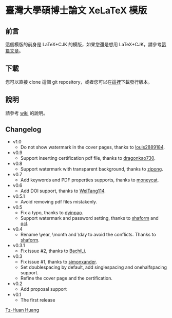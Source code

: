 臺灣大學碩博士論文 XeLaTeX 模版
==========

前言
----------

這個模版的前身是 LaTeX+CJK 的模版，如果您還是想用 LaTeX+CJK，請參考[這篇文章](http://www.csie.ntu.edu.tw/~tzhuan/www/resources/ntu/)。

下載
----------
您可以直接 clone 這個 git repository，或者您可以在[這裡](https://github.com/tzhuan/ntu-thesis/tags)下載發行版本。

說明
----------
請參考 [wiki](https://github.com/tzhuan/ntu-thesis/wiki) 的說明。

Changelog
----------
  * v1.0
    * Do not show watermark in the cover pages, thanks to [louis2889184](https://github.com/louis2889184).
  * v0.9
    * Support inserting certification pdf file, thanks to [dragonkao730](https://github.com/dragonkao730).
  * v0.8
    * Support watermark with transparent background, thanks to [zipong](https://github.com/zipong).
  * v0.7
    * Add keywords and PDF properties supports, thanks to [moneycat](https://github.com/moneycat).
  * v0.6
    * Add DOI support, thanks to [WeiTang114](https://github.com/WeiTang114).
  * v0.5.1
    * Avoid removing pdf files mistakenly.
  * v0.5
    * Fix a typo, thanks to [dyinpao](https://github.com/dyinpao).
    * Support watermark and password setting, thanks to [shaform](https://github.com/shaform) and [qcl](https://github.com/qcl).
  * v0.4
    * Rename \year, \month and \day to avoid the conflicts. Thanks to [shaform](https://github.com/shaform).
  * v0.3.1
    * Fix issue #2, thanks to [BachiLi](https://github.com/BachiLi).
  * v0.3
    * Fix issue #1, thanks to [simonxander](https://github.com/simonxander).
	* Set doublespacing by default, add singlespacing and onehalfspacing support.
	* Refine the cover page and the certification.
  * v0.2
    * Add proposal support
  * v0.1
    * The first release

[Tz-Huan Huang](http://www.csie.ntu.edu.tw/~tzhuan)
